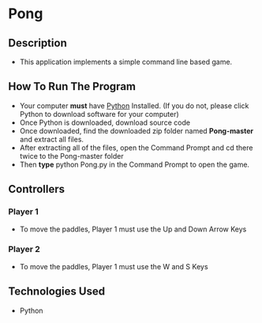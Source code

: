 # Pong

## Description

* This application implements a simple command line based game.



## How To Run The Program
* Your computer **must** have [Python](https://www.python.org/downloads/) Installed. (If you do not, please click Python to download software for your computer)
* Once Python is downloaded, download source code
* Once downloaded, find the downloaded zip folder named **Pong-master** and extract all files.
* After extracting all of the files, open the Command Prompt and cd there twice to the Pong-master folder
* Then **type** python Pong.py in the Command Prompt to open the game.

## Controllers
### Player 1
* To move the paddles, Player 1 must use the Up and Down Arrow Keys

### Player 2
* To move the paddles, Player 1 must use the W and S Keys

## Technologies Used
* Python


